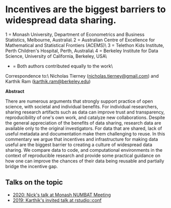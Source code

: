 # Incentives are the biggest barriers to widespread data sharing.


1 = Monash University, Department of Econometrics and Business Statistics, Melbourne, Australia\\
2 = Australian Centre of Excellence for Mathematical and Statistical Frontiers (ACEMS)\\
3 = Telethon Kids Institute, Perth Children's Hospital, Perth, Australia\\
4 = Berkeley Institute for Data Science, University of California, Berkeley, USA\\
* = Both authors contributed equally to the work\\


Correspondence to:\\
Nicholas Tierney (nicholas.tierney@gmail.com) and Karthik Ram (karthik.ram@berkeley.edu)

**Abstract**

There are numerous arguments that strongly support practice of open science, with societal and individual benefits. For individual researchers, sharing research artifacts such as data can improve trust and transparency, reproducibility of one's own work, and catalyze new collaborations. Despite the general appreciation of the benefits of data sharing, research data are available only to the original investigators. For data that are shared, lack of useful metadata and documentation make them challenging to reuse. In this commentary we argue that incentives and infrastructure for making data useful are the biggest barrier to creating a culture of widespread data sharing. We compare data to code, and computational environments in the context of reproducible research and provide some practical guidance on how one can improve the chances of their data being reusable and partially bridge the incentive gap.


## Talks on the topic

* [2020: Nick's talk at Monash NUMBAT Meeting](https://github.com/njtierney/numbat-data)
* [2019: Karthik's invited talk at rstudio::conf](https://github.com/karthik/rstudio2019)
